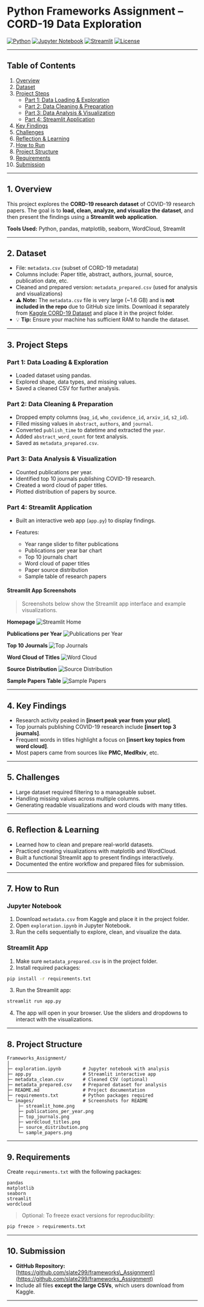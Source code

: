 # Python Frameworks Assignment – CORD-19 Data Exploration

[![Python](https://img.shields.io/badge/Python-3.7%2B-blue)](https://www.python.org/)
[![Jupyter Notebook](https://img.shields.io/badge/Jupyter-Notebook-orange)](https://jupyter.org/)
[![Streamlit](https://img.shields.io/badge/Streamlit-App-green)](https://streamlit.io/)
[![License](https://img.shields.io/badge/License-MIT-lightgrey)](#)

---

## Table of Contents

1. [Overview](#1-overview)  
2. [Dataset](#2-dataset)  
3. [Project Steps](#3-project-steps)  
   - [Part 1: Data Loading & Exploration](#part-1-data-loading--exploration)  
   - [Part 2: Data Cleaning & Preparation](#part-2-data-cleaning--preparation)  
   - [Part 3: Data Analysis & Visualization](#part-3-data-analysis--visualization)  
   - [Part 4: Streamlit Application](#part-4-streamlit-application)  
4. [Key Findings](#4-key-findings)  
5. [Challenges](#5-challenges)  
6. [Reflection & Learning](#6-reflection--learning)  
7. [How to Run](#7-how-to-run)  
8. [Project Structure](#8-project-structure)  
9. [Requirements](#9-requirements)  
10. [Submission](#10-submission) 

---

## 1. Overview

This project explores the **CORD-19 research dataset** of COVID-19 research papers. The goal is to **load, clean, analyze, and visualize the dataset**, and then present the findings using a **Streamlit web application**.

**Tools Used:** Python, pandas, matplotlib, seaborn, WordCloud, Streamlit

---

## 2. Dataset

* File: `metadata.csv` (subset of CORD-19 metadata)  
* Columns include: Paper title, abstract, authors, journal, source, publication date, etc.  
* Cleaned and prepared version: `metadata_prepared.csv` (used for analysis and visualizations)  
* ⚠️ **Note:** The `metadata.csv` file is very large (\~1.6 GB) and is **not included in the repo** due to GitHub size limits. Download it separately from [Kaggle CORD-19 Dataset](https://www.kaggle.com/allen-institute-for-ai/CORD-19-research-challenge) and place it in the project folder.  
* 💡 **Tip:** Ensure your machine has sufficient RAM to handle the dataset.

---

## 3. Project Steps

### Part 1: Data Loading & Exploration

* Loaded dataset using pandas.
* Explored shape, data types, and missing values.
* Saved a cleaned CSV for further analysis.

### Part 2: Data Cleaning & Preparation

* Dropped empty columns (`mag_id`, `who_covidence_id`, `arxiv_id`, `s2_id`).
* Filled missing values in `abstract`, `authors`, and `journal`.
* Converted `publish_time` to datetime and extracted the `year`.
* Added `abstract_word_count` for text analysis.
* Saved as `metadata_prepared.csv`.

### Part 3: Data Analysis & Visualization

* Counted publications per year.
* Identified top 10 journals publishing COVID-19 research.
* Created a word cloud of paper titles.
* Plotted distribution of papers by source.

### Part 4: Streamlit Application

* Built an interactive web app (`app.py`) to display findings.
* Features:

  * Year range slider to filter publications
  * Publications per year bar chart
  * Top 10 journals chart
  * Word cloud of paper titles
  * Paper source distribution
  * Sample table of research papers

#### Streamlit App Screenshots

> Screenshots below show the Streamlit app interface and example visualizations.

**Homepage**
![Streamlit Home](images/streamlit_home.PNG)

**Publications per Year**
![Publications per Year](images/publications_per_year.PNG)

**Top 10 Journals**
![Top Journals](images/top_journals.PNG)

**Word Cloud of Titles**
![Word Cloud](images/wordcloud_titles.PNG)

**Source Distribution**
![Source Distribution](images/source_distribution.PNG)

**Sample Papers Table**
![Sample Papers](images/sample_papers.PNG)

---

## 4. Key Findings

* Research activity peaked in **\[insert peak year from your plot]**.
* Top journals publishing COVID-19 research include **\[insert top 3 journals]**.
* Frequent words in titles highlight a focus on **\[insert key topics from word cloud]**.
* Most papers came from sources like **PMC, MedRxiv**, etc.

---

## 5. Challenges

* Large dataset required filtering to a manageable subset.
* Handling missing values across multiple columns.
* Generating readable visualizations and word clouds with many titles.

---

## 6. Reflection & Learning

* Learned how to clean and prepare real-world datasets.
* Practiced creating visualizations with matplotlib and WordCloud.
* Built a functional Streamlit app to present findings interactively.
* Documented the entire workflow and prepared files for submission.

---

## 7. How to Run

### Jupyter Notebook

1. Download `metadata.csv` from Kaggle and place it in the project folder.
2. Open `exploration.ipynb` in Jupyter Notebook.
3. Run the cells sequentially to explore, clean, and visualize the data.

### Streamlit App

1. Make sure `metadata_prepared.csv` is in the project folder.
2. Install required packages:

```bash
pip install -r requirements.txt
```

3. Run the Streamlit app:

```bash
streamlit run app.py
```

4. The app will open in your browser. Use the sliders and dropdowns to interact with the visualizations.

---

## 8. Project Structure

```
Frameworks_Assignment/
│
├─ exploration.ipynb        # Jupyter notebook with analysis
├─ app.py                   # Streamlit interactive app
├─ metadata_clean.csv       # Cleaned CSV (optional)
├─ metadata_prepared.csv    # Prepared dataset for analysis
├─ README.md                # Project documentation
├─ requirements.txt         # Python packages required
└─ images/                  # Screenshots for README
    ├─ streamlit_home.png
    ├─ publications_per_year.png
    ├─ top_journals.png
    ├─ wordcloud_titles.png
    ├─ source_distribution.png
    └─ sample_papers.png
```

---

## 9. Requirements

Create `requirements.txt` with the following packages:

```
pandas
matplotlib
seaborn
streamlit
wordcloud
```

> Optional: To freeze exact versions for reproducibility:

```bash
pip freeze > requirements.txt
```

---

## 10. Submission

* **GitHub Repository:** [https://github.com/slate299/frameworks\_Assignment](https://github.com/slate299/frameworks_Assignment)
* Include all files **except the large CSVs**, which users download from Kaggle.

---

